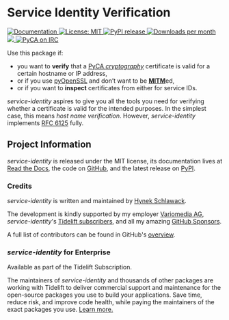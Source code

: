 # Service Identity Verification

<a href="https://service-identity.readthedocs.io/">
    <img src="https://img.shields.io/badge/Docs-Read%20The%20Docs-black" alt="Documentation" />
</a>
<a href="https://github.com/pyca/service-identity/blob/main/LICENSE">
    <img src="https://img.shields.io/badge/license-MIT-C06524" alt="License: MIT" />
</a>
<a href="https://pypi.org/project/service-identity/">
    <img src="https://img.shields.io/pypi/v/service-identity" alt="PyPI release" />
</a>
<a href="https://pepy.tech/project/service-identity">
    <img src="https://static.pepy.tech/badge/service-identity/month" alt="Downloads per month" />
</a>
<a href="https://bestpractices.coreinfrastructure.org/projects/7462">
    <img src="https://bestpractices.coreinfrastructure.org/projects/7462/badge" />
</a>
<a href="https://www.irccloud.com/invite?channel=%23pyca&amp;hostname=irc.libera.chat&amp;port=6697&amp;ssl=1">
    <img src="https://www.irccloud.com/invite-svg?channel=%23pyca&amp;hostname=irc.libera.chat&amp;port=6697&amp;ssl=1" alt="PyCA on IRC" />
</a>

<!-- spiel-begin -->

Use this package if:

- you want to **verify** that a [PyCA *cryptography*](https://cryptography.io/) certificate is valid for a certain hostname or IP address,
- or if you use [pyOpenSSL](https://pypi.org/project/pyOpenSSL/) and don’t want to be [**MITM**](https://en.wikipedia.org/wiki/Man-in-the-middle_attack)ed,
- or if you want to **inspect** certificates from either for service IDs.

*service-identity* aspires to give you all the tools you need for verifying whether a certificate is valid for the intended purposes.
In the simplest case, this means *host name verification*.
However, *service-identity* implements [RFC 6125](https://datatracker.ietf.org/doc/html/rfc6125.html) fully.


## Project Information

*service-identity* is released under the MIT license, its documentation lives at [Read the Docs](https://service-identity.readthedocs.io/), the code on [GitHub](https://github.com/pyca/service-identity), and the latest release on [PyPI](https://pypi.org/project/service-identity/).


### Credits

*service-identity* is written and maintained by [Hynek Schlawack](https://hynek.me/).

The development is kindly supported by my employer [Variomedia AG](https://www.variomedia.de/), *service-identity*'s [Tidelift subscribers](https://tidelift.com/subscription/pkg/pypi-service-identity?utm_source=pypi-service-identity&utm_medium=referral&utm_campaign=readme), and all my amazing [GitHub Sponsors](https://github.com/sponsors/hynek).

A full list of contributors can be found in GitHub's [overview](https://github.com/pyca/service-identity/graphs/contributors).

### *service-identity* for Enterprise

Available as part of the Tidelift Subscription.

The maintainers of *service-identity* and thousands of other packages are working with Tidelift to deliver commercial support and maintenance for the open-source packages you use to build your applications.
Save time, reduce risk, and improve code health, while paying the maintainers of the exact packages you use.
[Learn more.](https://tidelift.com/subscription/pkg/service-identity?utm_source=undefined&utm_medium=referral&utm_campaign=enterprise&utm_term=repo)
